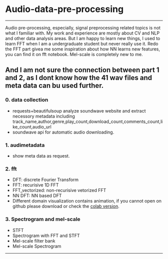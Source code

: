 # Audio-data-pre-processing
-----
Audio pre-processing, especially, signal preprocessing related topics is not what I familiar with. My work and experience are mostly about CV and NLP and other data analysis areas.
But I am happy to learn new things, I used to learn FFT when I am a undergraduate student but never really use it. Redo the FFT part givea me some inspiration about how NN learns new features, you can find it on fft notebook. Mel-scale is completely new to me.

And I am not sure the connection between part 1 and 2, as I dont know how the 41 wav files and meta data can bu used further.
-----
### 0. data collection
- requests+beautifulsoup analyze soundwave website and extract necessory metadata including track_name,author,genre,play_count,download_count,comments_count,like_count,audio_url
- soundwave api for automatic audio downloading.
### 1. audimetadata
- show meta data as request.
### 2. fft
- DFT: discrete Fourier Transform
- FFT: recurisive 1D FFT
- FFT_vectorized: non-recurisive vetorized FFT
- NN DFT: NN based DFT
- Different domain visualization
contains animation, if you cannot open on github please download or check the [colab version](https://colab.research.google.com/drive/1lrnqE2ThNFOBQvA87q1Pb2oPqBFI6uoT?usp=sharing).
### 3. Spectrogram and mel-scale
- STFT
- Spectrogram with FFT and STFT
- Mel-scale filter bank
- Mel-scale Spectrogram
------
